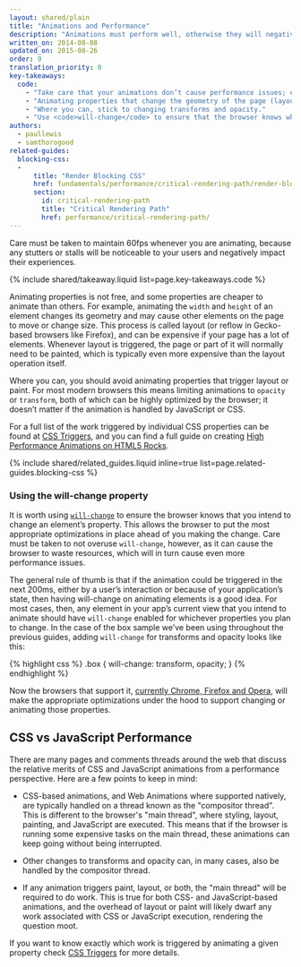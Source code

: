 ```yaml
---
layout: shared/plain
title: "Animations and Performance"
description: "Animations must perform well, otherwise they will negatively impact the user experience."
written_on: 2014-08-08
updated_on: 2015-08-26
order: 9
translation_priority: 0
key-takeaways:
  code:
    - "Take care that your animations don’t cause performance issues; ensure you know the impact of animating a given CSS property."
    - "Animating properties that change the geometry of the page (layout) or cause painting are particularly expensive."
    - "Where you can, stick to changing transforms and opacity."
    - "Use <code>will-change</code> to ensure that the browser knows what you plan to animate."
authors:
  - paullewis
  - samthorogood
related-guides:
  blocking-css:
  -
      title: "Render Blocking CSS"
      href: fundamentals/performance/critical-rendering-path/render-blocking-css.html
      section:
        id: critical-rendering-path
        title: "Critical Rendering Path"
        href: performance/critical-rendering-path/
---
```


<p class="intro">
  Care must be taken to maintain 60fps whenever you are animating, because any stutters or stalls will be noticeable to your users and negatively impact their experiences.
</p>

{% include shared/takeaway.liquid list=page.key-takeaways.code %}

Animating properties is not free, and some properties are cheaper to animate than others. For example, animating the `width` and `height` of an element changes its geometry and may cause other elements on the page to move or change size. This process is called layout (or reflow in Gecko-based browsers like Firefox), and can be expensive if your page has a lot of elements. Whenever layout is triggered, the page or part of it will normally need to be painted, which is typically even more expensive than the layout operation itself.

Where you can, you should avoid animating properties that trigger layout or paint. For most modern browsers this means limiting animations to `opacity` or `transform`, both of which can be highly optimized by the browser; it doesn’t matter if the animation is handled by JavaScript or CSS.

For a full list of the work triggered by individual CSS properties can be found at [CSS Triggers](http://csstriggers.com), and you can find a full guide on creating [High Performance Animations on HTML5 Rocks](http://www.html5rocks.com/en/tutorials/speed/high-performance-animations/).

{% include shared/related_guides.liquid inline=true list=page.related-guides.blocking-css %}

### Using the will-change property

It is worth using [`will-change`](http://dev.w3.org/csswg/css-will-change/) to ensure the browser knows that you intend to change an element’s property. This allows the browser to put the most appropriate optimizations in place ahead of you making the change. Care must be taken to not overuse `will-change`, however, as it can cause the browser to waste resources, which will in turn cause even more performance issues.

The general rule of thumb is that if the animation could be triggered in the next 200ms, either by a user’s interaction or because of your application’s state, then having will-change on animating elements is a good idea. For most cases, then, any element in your app’s current view that you intend to animate should have `will-change` enabled for whichever properties you plan to change. In the case of the box sample we’ve been using throughout the previous guides, adding `will-change` for transforms and opacity looks like this:

{% highlight css %}
.box {
  will-change: transform, opacity;
}
{% endhighlight %}

Now the browsers that support it, [currently Chrome, Firefox and Opera](http://caniuse.com/#feat=will-change), will make the appropriate optimizations under the hood to support changing or animating those properties.

## CSS vs JavaScript Performance

There are many pages and comments threads around the web that discuss the relative merits of CSS and JavaScript animations from a performance perspective. Here are a few points to keep in mind:

* CSS-based animations, and Web Animations where supported natively, are typically handled on a thread known as the "compositor thread". This is different to the browser's "main thread", where styling, layout, painting, and JavaScript are executed. This means that if the browser is running some expensive tasks on the main thread, these animations can keep going without being interrupted.

* Other changes to transforms and opacity can, in many cases, also be handled by the compositor thread.

* If any animation triggers paint, layout, or both, the "main thread" will be required to do work. This is true for both CSS- and JavaScript-based animations, and the overhead of layout or paint will likely dwarf any work associated with CSS or JavaScript execution, rendering the question moot.

If you want to know exactly which work is triggered by animating a given property check [CSS Triggers](http://csstriggers.com) for more details.


